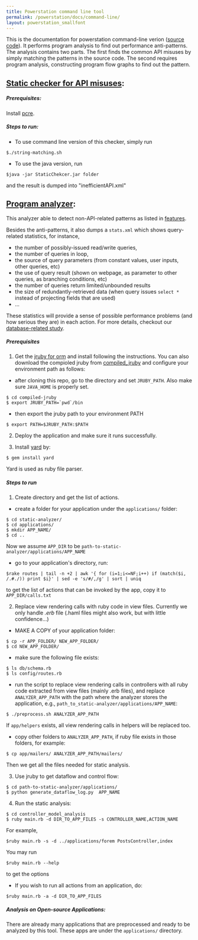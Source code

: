 ```yaml
---
title: Powerstation command line tool
permalink: /powerstation/docs/command-line/
layout: powerstation_smallfont
---
```


<div class="container" markdown="1">
<div class="row" markdown="1">
<div class="col-md-12" markdown="1">

This is the documentation for powerstation command-line verion ([source code](https://github.com/hyperloop-rails/powerstation)).
It performs program analysis to find out performance anti-patterns.
The analysis contains two parts. The first finds the common API misuses by simply matching the patterns in the source code. The second requires program analysis, constructing program flow graphs to find out the pattern.

## [Static checker for API misuses](https://github.com/hyperloop-rails/powerstation/tree/master/static-checker):


##### Prerequisites:

Install [pcre](http://pcre.org/).

##### Steps to run:

* To use command line version of this checker, simply run
```
$./string-matching.sh
```

* To use the java version, run
```
$java -jar StaticChekcer.jar folder
```
and the result is dumped into "inefficientAPI.xml"

## [Program analyzer](https://github.com/hyperloop-rails/powerstation/tree/master/powerstation/command_line_tool):

This analyzer able to detect non-API-related patterns as listed in [features](../features).

Besides the anti-patterns, it also dumps a `stats.xml` which shows query-related statistics, for instance, 
+ the number of possibly-issued read/write queries, 
+ the number of queries in loop, 
+ the source of query parameters (from constant values, user inputs, other queries, etc)
+ the use of query result (shown on webpage, as parameter to other queries, as branching conditions, etc)
+ the number of queries return limited/unbounded results
+ the size of redundantly-retrieved data (when query issues `select *` instead of projecting fields that are used)
+ ...

These statistics will provide a sense of possible performance problems (and how serious they are) in each action. For more details, checkout our [database-related study](../../study_db.pdf).

##### Prerequisites

1. Get the [jruby for orm](https://github.com/congy/jruby_for_orm) and install following the instructions. You can also download the compioled jruby from [compiled_jruby](https://github.com/hyperloop-rails/compiled-jruby) and configure your environment path as follows:

* after cloning this repo, go to the directory and set `JRUBY_PATH`. Also make sure `JAVA_HOME` is properly set.
```
$ cd compiled-jruby
$ export JRUBY_PATH=`pwd`/bin
```

* then export the jruby path to your environment PATH
```
$ export PATH=$JRUBY_PATH:$PATH
```

2. Deploy the application and make sure it runs successfully.

3. Install [yard](https://github.com/lsegal/yard.git) by:
```
$ gem install yard
```
Yard is used as ruby file parser.


##### Steps to run

1. Create directory and get the list of actions.

* create a folder for your application under the `applications/` folder:
```
$ cd static-analyzer/
$ cd applications/
$ mkdir APP_NAME/
$ cd ..
```
Now we assume `APP_DIR` to be `path-to-static-analyzer/applications/APP_NAME`

* go to your application's directory, run:
```
$rake routes | tail -n +2 | awk '{ for (i=1;i<=NF;i++) if (match($i, /.#./)) print $i}' | sed -e 's/#/,/g' | sort | uniq
```
to get the list of actions that can be invoked by the app, copy it to `APP_DIR/calls.txt`


2. Replace view rendering calls with ruby code in view files.
Currently we only handle *.erb* file (.haml files might also work, but with little confidence...)

* MAKE A COPY of your application folder:
```
$ cp -r APP_FOLDER/ NEW_APP_FOLDER/
$ cd NEW_APP_FOLDER/
```

* make sure the following file exists:
```
$ ls db/schema.rb
$ ls config/routes.rb
```

* run the script to replace view rendering calls in controllers with all ruby code extracted from view files (mainly .erb files), and replace `ANALYZER_APP_PATH` with the path where the analyzer stores the application, e.g., `path_to_static-analyzer/applications/APP_NAME`:
```
$ ./preprocess.sh ANALYZER_APP_PATH
```

If `app/helpers` exists, all view rendering calls in helpers will be replaced too.

* copy other folders to `ANALYZER_APP_PATH`, if ruby file exists in those folders, for example:
```
$ cp app/mailers/ ANALYZER_APP_PATH/mailers/
```

Then we get all the files needed for static analysis.


3. Use jruby to get dataflow and control flow: 
```
$ cd path-to-static-analyzer/applications/
$ python generate_dataflow_log.py  APP_NAME
```

4. Run the static analysis:
```
$ cd controller_model_analysis
$ ruby main.rb -d DIR_TO_APP_FILES -s CONTROLLER_NAME,ACTION_NAME
```

For example,
```
$ruby main.rb -s -d ../applications/forem PostsController,index
```

You may run
```
$ruby main.rb --help
```
to get the options


* If you wish to run all actions from an application, do:
```
$ruby main.rb -a -d DIR_TO_APP_FILES
```

##### Analysis on Open-source Applications:

There are already many applications that are preprocessed and ready to be analyzed by this tool. 
These apps are under the `applications/` directory.


